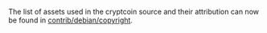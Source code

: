 The list of assets used in the cryptcoin source and their attribution can now be found in [contrib/debian/copyright](../contrib/debian/copyright).
